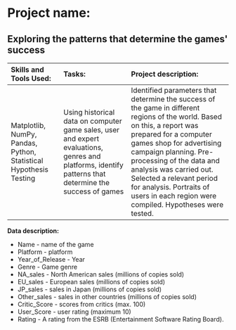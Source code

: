 # Project name:

## Exploring the patterns that determine the games' success


| Skills and Tools Used: | Tasks: | Project description: |
| :-------------------- | :--------------------- |:---------------------------|
| Matplotlib, NumPy, Pandas, Python, Statistical Hypothesis Testing | Using historical data on computer game sales, user and expert evaluations, genres and platforms, identify patterns that determine the success of games  | Identified parameters that determine the success of the game in different regions of the world. Based on this, a report was prepared for a computer games shop for advertising campaign planning. Pre-processing of the data and analysis was carried out. Selected a relevant period for analysis. Portraits of users in each region were compiled. Hypotheses were tested.|

**Data description:**

 - Name - name of the game
 - Platform - platform
 - Year_of_Release - Year
 - Genre - Game genre
 - NA_sales - North American sales (millions of copies sold)
 - EU_sales - European sales (millions of copies sold)
 - JP_sales - sales in Japan (millions of copies sold)
 - Other_sales - sales in other countries (millions of copies sold)
 - Critic_Score - scores from critics (max. 100)
 - User_Score - user rating (maximum 10)
 - Rating - A rating from the ESRB (Entertainment Software Rating Board).
